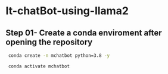 # It-chatBot-using-llama2
## Step 01- Create a conda enviroment after opening the repository

~~~bash 
 conda create -n mchatbot python=3.8 -y

~~~ 


~~~bash 
 conda activate mchatbot

~~~ 